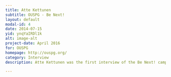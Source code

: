 ```yaml
---
title: Atte Kettunen
subtitle: OUSPG - Be Next!
layout: default
modal-id: 4
date: 2014-07-15
yid: ynqYaIRDl1k
alt: image-alt
project-date: April 2016
for: OUSPG
homepage: http://ouspg.org/
category: Interview
description: Atte Kettunen was the first interview of the Be Next! campaign.

---
```

